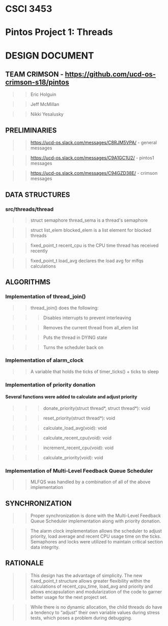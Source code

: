 # CSCI 3453         
# Pintos Project 1: Threads
# DESIGN DOCUMENT 


## TEAM CRIMSON - https://github.com/ucd-os-crimson-s18/pintos
>> Eric Holguin

>> Jeff McMillan

>> Nikki Yesalusky


## PRELIMINARIES 
>>  https://ucd-os.slack.com/messages/C8RJM5VPA/ - general messages

>> https://ucd-os.slack.com/messages/C9A1GC1U2/ - pintos1 messages

>> https://ucd-os.slack.com/messages/C94GZD38E/ - crimson messages

## DATA STRUCTURES 
### src/threads/thread
>> struct semaphore thread_sema is a thread's semaphore

>> struct list_elem blocked_elem is a list element for blocked threads

>> fixed_point_t recent_cpu is the CPU time thread has received recently

>> fixed_point_t load_avg declares the load avg for mlfqs calculations

## ALGORITHMS
### Implementation of thread_join()
>> thread_join() does the following:

>>> Disables interrupts to prevent interleaving

>>> Removes the current thread from all_elem list

>>> Puts the thread in DYING state

>>> Turns the scheduler back on
### Implementation of alarm_clock
>> A variable that holds the ticks of timer_ticks() + ticks to sleep
### Implementation of priority donation
#### Several functions were added to calculate and adjust priority
>>> donate_priority(struct thread*, struct thread*): void

>>> reset_priority(struct thread*): void

>>> calculate_load_avg(void): void

>>> calculate_recent_cpu(void): void

>>> increment_recent_cpu(void): void

>>> calculate_priority(void): void
### Implementation of Multi-Level Feedback Queue Scheduler
>> MLFQS was handled by a combination of all of the above implementation

## SYNCHRONIZATION
>> Proper synchronization is done with the Multi-Level Feedback Queue Scheduler implementation along with priority donation.

>> The alarm clock implementation allows the scheduler to adjust priority, load average and recent CPU usage time on the ticks. Semaphores and locks were utilized to maintain critical section data integrity.

## RATIONALE
>> This design has the advantage of simplicity. The new fixed_point_t structure allows greater flexibility within the calculations of recent_cpu_time, load_avg and priority and allows encapsulation and modularization of the code to garner better usage for the next project set.

>> While there is no dynamic allocation, the child threads do have a tendency to “adjust” their own variable values during stress tests, which poses a problem during debugging.
